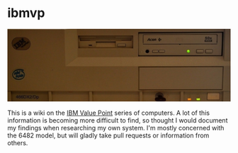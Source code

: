 # ibmvp

![6482](https://github.com/dimecoin/ibmvp/blob/master/images/6482_front.jpg)

This is a wiki on the [IBM Value Point](https://en.wikipedia.org/wiki/IBM_PS/ValuePoint) series of computers.  A lot of this information is becoming more difficult to find, so thought I would document my findings when researching my own system.  I'm mostly concerned with the 6482 model, but will gladly take pull requests or information from others.


